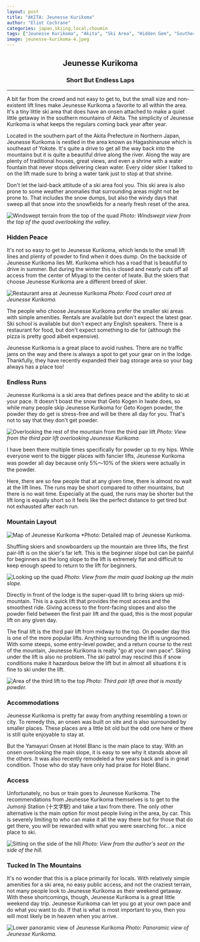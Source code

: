 ```yaml
---
layout: post
title: "AKITA: Jeunesse Kurikoma"
author: "Eliot Cochrane"
categories: japan,skiing,local,choumin
tags: ["Jeunesse Kurikoma", "Akita", "Ski Area", "Hidden Gem", "Southern Mountains", "Onsen Getaway", "Winter Retreat", "Snow Sports", "Powder Skiing", "Peaceful Getaway", "Mountain Drive", "Local Skiers", "Skiing at Your Pace", "Accommodations", "Winter Travel"]
image: jeunesse-kurikoma-4.jpeg
---
```


## <center>Jeunesse Kurikoma</center>
### <center>Short But Endless Laps</center>

***

A bit far from the crowd and not easy to get to, but the small size and non-existent lift lines make Jeunesse Kurikoma a favorite to all within the area. It's a tiny little ski area that does have an onsen attached to make a quiet little getaway in the southern mountains of Akita. The simplicity of Jeunesse Kurikoma is what keeps the regulars coming back year after year.

Located in the southern part of the Akita Prefecture in Northern Japan, Jeunesse Kurikoma is nestled in the area known as Hagashinaruse which is southeast of Yokote. It's quite a drive to get all the way back into the mountains but it is quite a beautiful drive along the river. Along the way are plenty of traditional houses, great views, and even a shrine with a water fountain that never stops delivering clean water. Every older skier I talked to on the lift made sure to bring a water tank just to stop at that shrine.

Don't let the laid-back attitude of a ski area fool you. This ski area is also prone to some weather anomalies that surrounding areas might not be prone to. That includes the snow dumps, but also the windy days that sweep all that snow into the snowfields for a nearly fresh reset of the area.

![Windswept terrain from the top of the quad](/assets/img/jeunesse-kurikoma-9.jpeg)
*Photo: Windswept view from the top of the quad overlooking the valley.*

### Hidden Peace

It's not so easy to get to Jeunesse Kurikoma, which lends to the small lift lines and plenty of powder to find when it does dump. On the backside of Jeunesse Kurikoma lies Mt. Kurikoma which has a road that is beautiful to drive in summer. But during the winter this is closed and nearly cuts off all access from the center of Miyagi to the center of Iwate. But the skiers that choose Jeunesse Kurikoma are a different breed of skier.

![Restaurant area at Jeunesse Kurikoma](/assets/img/jeunesse-kurikoma-3.jpeg)
*Photo: Food court area at Jeunesse Kurikoma.*

The people who choose Jeunesse Kurikoma prefer the smaller ski areas with simple amenities. Rentals are available but don't expect the latest gear. Ski school is available but don't expect any English speakers. There is a restaurant for food, but don't expect something to die for (although the pizza is pretty good albeit expensive).

Jeunesse Kurikoma is a great place to avoid rushes. There are no traffic jams on the way and there is always a spot to get your gear on in the lodge. Thankfully, they have recently expanded their bag storage area so your bag always has a place too!

### Endless Runs

Jeunesse Kurikoma is a ski area that defines peace and the ability to ski at your pace. It doesn't boast the snow that Geto Kogen in Iwate does, so while many people skip Jeunesse Kurikoma for Geto Kogen powder, the powder they do get is stress-free and will be there all day for you. That's not to say that they don't get powder.

![Overlooking the rest of the mountain from the third pair lift](/assets/img/jeunesse-kurikoma-7.jpeg)
*Photo: View from the third pair lift overlooking Jeunesse Kurikoma.*

I have been there multiple times specifically for powder up to my hips. While everyone went to the bigger places with fancier lifts, Jeunesse Kurikoma was powder all day because only 5%〜10% of the skiers were actually in the powder.

Here, there are so few people that at any given time, there is almost no wait at the lift lines. The runs may be short compared to other mountains, but there is no wait time. Especially at the quad, the runs may be shorter but the lift long is equally short so it feels like the perfect distance to get tired but not exhausted after each run.

### Mountain Layout

![Map of Jeunesse Kurikoma](/assets/img/jeunesse-kurikoma-1.jpeg)
*Photo: Detailed map of Jeunesse Kurikoma.

Shuffling skiers and snowboarders up the mountain are three lifts, the first pair-lift is on the skier's far left. This is the beginner slope but can be painful for beginners as the long slope to the lift is extremely flat and difficult to keep enough speed to return to the lift for beginners.

![Looking up the quad](/assets/img/jeunesse-kurikoma-12.jpeg)
*Photo: View from the main quad looking up the main slope.*

Directly in front of the lodge is the super-quad lift to bring skiers up mid-mountain. This is a quick lift that provides the most access and the smoothest ride. Giving access to the front-facing slopes and also the powder field between the first pair lift and the quad, this is the most popular lift on any given day.

The final lift is the third pair lift from midway to the top. On powder day this is one of the more popular lifts. Anything surrounding the lift is ungroomed. With some steeps, some entry-level powder, and a return course to the rest of the mountain, Jeunesse Kurikoma is really "go at your own pace". Skiing under the lift is also no problem. The ski patrol may rescind this if snow conditions make it hazardous below the lift but in almost all situations it is fine to ski under the lift.

![Area of the third lift to the top](/assets/img/jeunesse-kurikoma-6.jpeg)
*Photo: Third pair lift area that is mostly powder.*

### Accommodations

Jeunesse Kurikoma is pretty far away from anything resembling a town or city. To remedy this, an onsen was built on site and is also surrounded by smaller places. These places are a little bit old but the odd one here or there is still quite enjoyable to stay at.

But the Yamayuri Onsen at Hotel Blanc is the main place to stay. With an onsen overlooking the main slope, it is easy to see why it stands above all the others. It was also recently remodeled a few years back and is in great condition. Those who do stay have only had praise for Hotel Blanc.

### Access

Unfortunately, no bus or train goes to Jeunesse Kurikoma. The recommendations from Jeunesse Kurikoma themselves is to get to the Jumonji Station (十文字駅) and take a taxi from there. The only other alternative is the main option for most people living in the area, by car. This is severely limiting to who can make it all the way there but for those that do get there, you will be rewarded with what you were searching for... a nice place to ski.

![Sitting on the side of the hill](/assets/img/jeunesse-kurikoma-10.jpeg)
*Photo: View from the author's seat on the side of the hill.*

### Tucked In The Mountains

It's no wonder that this is a place primarily for locals. With relatively simple amenities for a ski area, no easy public access, and not the craziest terrain, not many people look to Jeunesse Kurikoma as their weekend getaway. With these shortcomings, though, Jeunesse Kurikoma is a great little weekend day trip. Jeunesse Kurikoma can let you go at your own pace and do what you want to do. If that is what is most important to you, then you will most likely be in heaven when you arrive.

![Lower panoramic view of Jeunesse Kurikoma](/assets/img/jeunesse-kurikoma-13.jpeg)
*Photo: Panoramic view of Jeunesse Kurikoma.*
